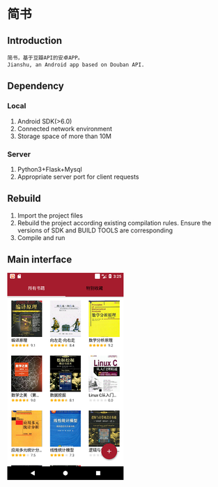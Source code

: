 # 简书

## Introduction
```
简书，基于豆瓣API的安卓APP。
Jianshu, an Android app based on Douban API.
```

## Dependency
### Local
1. Android SDK(>6.0)
2. Connected network environment
3. Storage space of more than 10M 
### Server
1. Python3+Flask+Mysql
2. Appropriate server port for client requests

## Rebuild
1. Import the project files
2. Rebuild the project according existing compilation rules. Ensure the versions of SDK and BUILD TOOLS are corresponding
3. Compile and run

## Main interface
![](./image/3.png)

